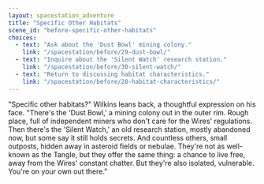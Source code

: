 ```yaml
---
layout: spacestation_adventure
title: "Specific Other Habitats"
scene_id: "before-specific-other-habitats"
choices:
  - text: "Ask about the 'Dust Bowl' mining colony."
    link: "/spacestation/before/29-dust-bowl/"
  - text: "Inquire about the 'Silent Watch' research station."
    link: "/spacestation/before/30-silent-watch/"
  - text: "Return to discussing habitat characteristics."
    link: "/spacestation/before/28-habitat-characteristics/"
---
```


"Specific other habitats?" Wilkins leans back, a thoughtful expression on his face. "There's the 'Dust Bowl,' a mining colony out in the outer rim. Rough place, full of independent miners who don't care for the Wires' regulations. Then there's the 'Silent Watch,' an old research station, mostly abandoned now, but some say it still holds secrets. And countless others, small outposts, hidden away in asteroid fields or nebulae. They're not as well-known as the Tangle, but they offer the same thing: a chance to live free, away from the Wires' constant chatter. But they're also isolated, vulnerable. You're on your own out there."
